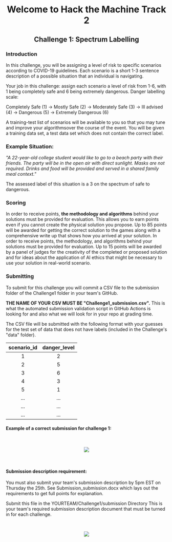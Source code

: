 <center>
  <h1>Welcome to Hack the Machine Track 2</h1>
  <h2>Challenge 1: Spectrum Labelling</h3>
</center>

<h3> Introduction </h3>

In this challenge, you will be assigning a level of risk to specific scenarios according to COVID-19 guidelines.
Each scenario is a short 1-3 sentence description of a possible situation that an individual is navigating.

Your job in this challenge: assign each scenario a level of risk from 1-6, with 1 being completely safe and 6 being extremely dangerous. Danger labelling scale:

Completely Safe (1) &rarr; Mostly Safe (2) &rarr; Moderately Safe (3) &rarr; Ill advised (4) &rarr; Dangerous (5) &rarr; Extremely Dangerous (6)

A training-test list of scenarios will be available to you so that you may tune and improve your algorithmsover the course of the event. You will be given a training data set, a test data set which does not contain the correct label.

<h3> Example Situation: </h3>

_"A 22-year-old college student would like to go to a beach party with their friends. The party will be in the open air with direct sunlight. Masks are not required. Drinks and food will be provided and served in a shared family meal context."_

The assessed label of this situation is a 3 on the spectrum of safe to dangerous.


<h3> Scoring </h3>

In order to receive points, __the methodology and algorithms__ behind your solutions must be provided for evaluation. This allows you to earn points even if you cannot create the physical solution you propose.
Up to 85 points will be awarded for getting the correct solution to the games along with a comprehensive write up that shows how you arrived at your solution. In order to receive points, the methodology, and algorithms behind your solutions must be provided for evaluation.
Up to 15 points will be awarded by a panel of judges for the creativity of the completed or proposed solution and for ideas about the application of AI ethics that might be necessary to use your solution in real-world scenario.


<h3> Submitting </h3>

To submit for this challenge you will commit a CSV file to the submission folder of the Challenge1 folder in your team's GitHub.

<b>THE NAME OF YOUR CSV MUST BE "Challenge1_submission.csv".</b> This is what the automated submission validation script in GitHub Actions is looking for and also what we will look for in your repo at grading time.

The CSV file will be submitted with the following format with your guesses for the test set of data that does not have labels (included in the Challenge's "data" folder).

| scenario_id | danger_level |
|:-----------:|:------------:|
| 1 | 2 |
| 2 | 5 |
| 3 | 6 |
| 4 | 3 |
| 5 | 1 |
| ... | ... |
| ... | ... |
| ... | ... |


<h4>
  <b>
    Example of a correct submission for challenge 1:
  </b>
</h4>



<br>
  <p align="center">
    <img src="../.github/images/Challenge1_image1.png" />
  </p>
</br>


<h4>
  <b>
    Submission description requirement:
  </b>
</h4>

You must also submit your team's submission description by 5pm EST on Thursday the 25th. See Submission_submission.docx which lays out the requirements to get full points for explanation.

Submit this file in the YOURTEAM/Challenge1/submission Directory
This is your team's required submission description document that must be turned in for each challenge.

<br>
  <p align="center">
    <img src="../.github/images/Challenge1_image2.png" />
  </p>
</br>

